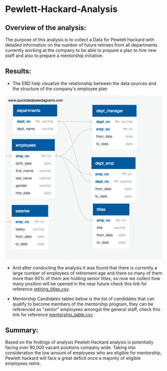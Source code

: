 # Pewlett-Hackard-Analysis

## Overview of the analysis:
The purpose of this analysis is to collect a Data for Pewlett Hackard with detailed information on the number of future retirees from all departments currently working at the company to be able to prepare a plan to hire new staff and also to prepare a mentorship initiative. 

## Results:
* The ERD help visualize the relationship between the data sources and the structure of the company's employee plan  

![QuickDBD-export](https://github.com/TahaniSury/Pewlett-Hackard-Analysis/blob/main/QuickDBD-export.png)

* And after conducting the analysis it was found that there is currently a large number of employees of retirement age and there so many of them more than 60% of them are holding senior titles, so now we collect how many position will be opened in the near future 
check this link for reference [retiring_titles.csv](https://github.com/TahaniSury/Pewlett-Hackard-Analysis/blob/main/retiring_titles.csv).

* Mentorship Candidates tables below is the list of candidates that can qualify to become members of the mentorship program, they can be referenced as "senior" employees amongst the general staff, check this link for reference [mentorship_table.csv](https://github.com/TahaniSury/Pewlett-Hackard-Analysis/blob/main/mentorship_table.csv)

## Summary:

Based on the findings of analysis Pewlett Hackard analysis is potentially facing over 90,000 vacant positions company wide. Taking into consideration the low amount of employees who are eligible for mentorship, Pewlett hackard will face a great deficit once a majority of eligible employees retire.
